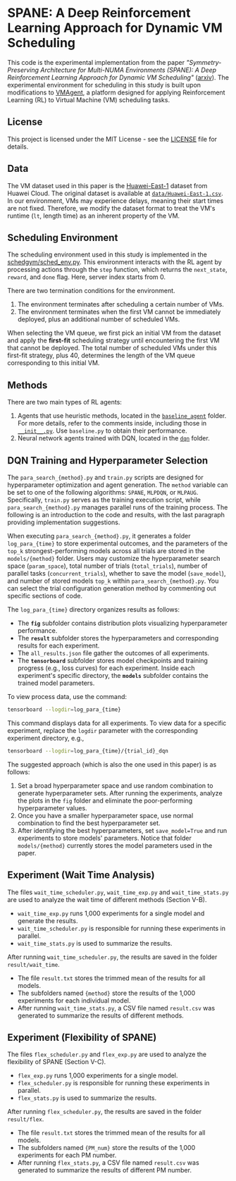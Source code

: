# SPANE: A Deep Reinforcement Learning Approach for Dynamic VM Scheduling
This code is the experimental implementation from the paper *"Symmetry-Preserving Architecture for Multi-NUMA Environments (SPANE): A Deep Reinforcement Learning Approach for Dynamic VM Scheduling"* ([arxiv](https://arxiv.org/abs/2504.14946)). The experimental environment for scheduling in this study is built upon modifications to [VMAgent](https://github.com/mail-ecnu/VMAgent), a platform designed for applying Reinforcement Learning (RL) to Virtual Machine (VM) scheduling tasks.

## License
This project is licensed under the MIT License - see the [LICENSE](./LICENSE) file for details.

## Data
The VM dataset used in this paper is the [Huawei-East-1](https://github.com/huaweicloud/VM-placement-dataset/tree/main?tab=readme-ov-file) dataset from Huawei Cloud. The original dataset is available at [`data/Huawei-East-1.csv`](data/Huawei-East-1.csv). In our environment, VMs may experience delays, meaning their start times are not fixed. Therefore, we modify the dataset format to treat the VM's runtime (`lt`, length time) as an inherent property of the VM.

## Scheduling Environment
The scheduling environment used in this study is implemented in the [schedgym/sched_env.py](schedgym/sched_env.py). This environment interacts with the RL agent by processing actions through the `step` function, which returns the `next_state`, `reward`, and `done` flag. Here, server index starts from 0.

There are two termination conditions for the environment.  
1. The environment terminates after scheduling a certain number of VMs.  
2. The environment terminates when the first VM cannot be immediately deployed, plus an additional number of scheduled VMs.

When selecting the VM queue, we first pick an initial VM from the dataset and apply the **first-fit** scheduling strategy until encountering the first VM that cannot be deployed. The total number of scheduled VMs under this first-fit strategy, plus 40, determines the length of the VM queue corresponding to this initial VM.

## Methods
There are two main types of RL agents:  
1. Agents that use heuristic methods, located in the [`baseline_agent`](baseline_agent) folder. For more details, refer to the comments inside, including those in [`__init__.py`](baseline_agent/__init__.py). Use `baseline.py` to obtain their performance.
2. Neural network agents trained with DQN, located in the [`dqn`](dqn) folder.

## DQN Training and Hyperparameter Selection
The `para_search_{method}.py` and `train.py` scripts are designed for hyperparameter optimization and agent generation. The `method` variable can be set to one of the following algorithms: `SPANE`, `MLPDQN`, or `MLPAUG`. Specifically, `train.py` serves as the training execution script, while `para_search_{method}.py` manages parallel runs of the training process. The following is an introduction to the code and results, with the last paragraph providing implementation suggestions.

When executing `para_search_{method}.py`, it generates a folder `log_para_{time}` to store experimental outcomes, and the parameters of the `top_k` strongest-performing models across all trials are stored in the `models/{method}` folder. Users may customize the hyperparameter search space (`param_space`), total number of trials (`total_trials`), number of parallel tasks (`concurrent_trials`), whether to save the model (`save_model`), and number of stored models `top_k` within `para_search_{method}.py`. You can select the trial configuration generation method by commenting out specific sections of code.

The `log_para_{time}` directory organizes results as follows:  
- The **`fig`** subfolder contains distribution plots visualizing hyperparameter performance.  
- The **`result`** subfolder stores the hyperparameters and corresponding results for each experiment.
- The `all_results.json` file gather the outcomes of all experiments. 
- The **`tensorboard`** subfolder stores model checkpoints and training progress (e.g., loss curves) for each experiment. Inside each experiment's specific directory, the **`models`** subfolder contains the trained model parameters.

To view process data, use the command:  
```bash
tensorboard --logdir=log_para_{time}
```
This command displays data for all experiments. To view data for a specific experiment, replace the `logdir` parameter with the corresponding experiment directory, e.g.,  
```bash
tensorboard --logdir=log_para_{time}/{trial_id}_dqn
```

The suggested approach (which is also the one used in this paper) is as follows:  
1. Set a broad hyperparameter space and use random combination to generate hyperparameter sets. After running the experiments, analyze the plots in the `fig` folder and eliminate the poor-performing hyperparameter values.  
2. Once you have a smaller hyperparameter space, use normal combination to find the best hyperparameter set.  
3. After identifying the best hyperparameters, set `save_model=True` and run experiments to store models' parameters.
Notice that folder `models/{method}` currently stores the model parameters used in the paper.

## Experiment (Wait Time Analysis)
The files `wait_time_scheduler.py`, `wait_time_exp.py` and `wait_time_stats.py` are used to analyze the wait time of different methods (Section V-B). 
- `wait_time_exp.py` runs 1,000 experiments for a single model and generate the results.
- `wait_time_scheduler.py` is responsible for running these experiments in parallel.
- `wait_time_stats.py` is used to summarize the results.

After running `wait_time_scheduler.py`, the results are saved in the folder `result/wait_time`. 
- The file `result.txt` stores the trimmed mean of the results for all models.
- The subfolders named `{method}` store the results of the 1,000 experiments for each individual model.
- After running `wait_time_stats.py`, a CSV file named `result.csv` was generated to summarize the results of different methods.

## Experiment (Flexibility of SPANE)
The files `flex_scheduler.py` and `flex_exp.py` are used to analyze the flexibility of SPANE (Section V-C). 
- `flex_exp.py` runs 1,000 experiments for a single model.
- `flex_scheduler.py` is responsible for running these experiments in parallel.
- `flex_stats.py` is used to summarize the results.

After running `flex_scheduler.py`, the results are saved in the folder `result/flex`. 
- The file `result.txt` stores the trimmed mean of the results for all models.
- The subfolders named `{PM_num}` store the results of the 1,000 experiments for each PM number.
- After running `flex_stats.py`, a CSV file named `result.csv` was generated to summarize the results of different PM number.
